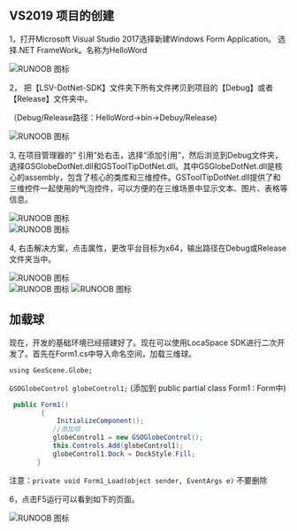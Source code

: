  ## VS2019 项目的创建
1，打开Microsoft Visual Studio 2017选择新建Windows Form Application。
 选择.NET FrameWork。名称为HelloWord  

 ![RUNOOB 图标](https://z3.ax1x.com/2021/11/04/IelCHf.png)  


2， 把【LSV-DotNet-SDK】文件夹下所有文件拷贝到项目的【Debug】或者【Release】文件夹中。

（Debug/Release路径：HelloWord->bin->Debuy/Release)  

![RUNOOB 图标](https://z3.ax1x.com/2021/11/04/IelECQ.png)  


3,  在项目管理器的“ 引用”处右击，选择“添加引用”，然后浏览到Debug文件夹，选择GSGlobeDotNet.dll和GSToolTipDotNet.dll。其中GSGlobeDotNet.dll是核心的assembly，包含了核心的类库和三维控件。GSToolTipDotNet.dll提供了和三维控件一起使用的气泡控件，可以方便的在三维场景中显示文本、图片、表格等信息。

![RUNOOB 图标](https://z3.ax1x.com/2021/11/04/IelKbV.png)  
![RUNOOB 图标](https://z3.ax1x.com/2021/11/04/Ielab6.png)  


4, 右击解决方案，点击属性，更改平台目标为x64，输出路径在Debug或Release文件夹当中。

![RUNOOB 图标](https://z3.ax1x.com/2021/11/04/Ielha8.png)  
![RUNOOB 图标](https://z3.ax1x.com/2021/11/04/IeloGQ.png) 
![RUNOOB 图标](https://z3.ax1x.com/2021/11/04/IelbMn.png) 
## 加载球
现在，开发的基础环境已经搭建好了。现在可以使用LocaSpace SDK进行二次开发了。首先在Form1.cs中导入命名空间，加载三维球。  

`using GeoScene.Globe;`  

 `GSOGlobeControl globeControl1;`  (添加到  public partial class Form1 : Form中)
```C#
 public Form1()
        {
            InitializeComponent();
           //添加球
           globeControl1 = new GSOGlobeControl();
           this.Controls.Add(globeControl1);
           globeControl1.Dock = DockStyle.Fill;
       }
```

注意：`private void Form1_Load(object sender, EventArgs e)` 不要删除

6，点击F5运行可以看到如下的页面。

![RUNOOB 图标](https://z3.ax1x.com/2021/11/04/IelLq0.png)  



       



